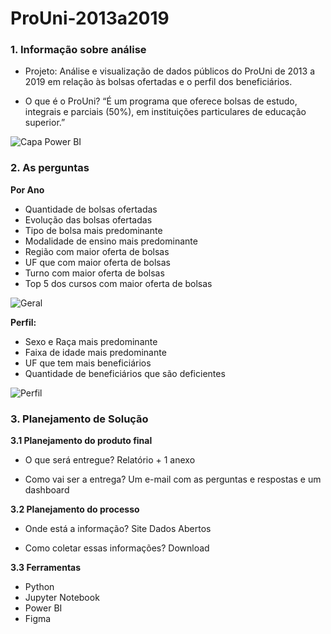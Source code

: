 # ProUni-2013a2019

### 1. Informação sobre análise

- Projeto: Análise e visualização de dados públicos do ProUni de 2013 a 2019 em relação às bolsas ofertadas e o perfil dos beneficiários.

- O que é o ProUni? “É um programa que oferece bolsas de estudo, integrais e parciais (50%), em instituições particulares de educação superior.” 

![Capa Power BI](https://user-images.githubusercontent.com/84297748/141647861-f9cf8bdd-8004-4205-8ae9-a1a8bb102f20.png)

### 2. As perguntas

   ****Por Ano****

   * Quantidade de bolsas ofertadas
   * Evolução das bolsas ofertadas
   * Tipo de bolsa mais predominante
   * Modalidade de ensino mais predominante
   * Região com maior oferta de bolsas
   * UF que com maior oferta de bolsas
   * Turno com maior oferta de bolsas
   * Top 5 dos cursos com maior oferta de bolsas

![Geral](https://user-images.githubusercontent.com/84297748/141647863-9d57f185-7548-4c68-bd6d-370f5731308d.png)
   
   ****Perfil:****
   
   * Sexo e Raça mais predominante
   * Faixa de idade mais predominante
   * UF que tem mais beneficiários
   * Quantidade de beneficiários que são deficientes

![Perfil](https://user-images.githubusercontent.com/84297748/141647864-0b4ae4ee-210c-4bc3-b592-c498c0d027e4.png)

### 3. Planejamento de Solução

 ****3.1 Planejamento do produto final****

- O que será entregue? Relatório + 1 anexo

- Como vai ser a entrega? Um e-mail com as perguntas e respostas e um dashboard

 ****3.2 Planejamento do processo****

- Onde está a informação? Site Dados Abertos

- Como coletar essas informações? Download

 ****3.3 Ferramentas****

* Python
* Jupyter Notebook
* Power BI
* Figma

